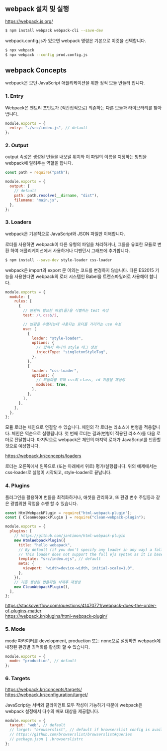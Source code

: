 ## webpack 설치 및 실행

https://webpack.js.org/

```bash
$ npm install webpack webpack-cli --save-dev
```

webpack.config.js가 있으면 webpack 명령은 기본으로 이것을 선택합니다.

```bash
$ npx webpack
$ npx webpack --config prod.config.js
```

## webpack Concepts

webpack은 모던 JavaScript 애플리케이션을 위한 정적 모듈 번들러 입니다.

### 1. Entry

Webpack은 엔트리 포인트가 (직간접적으로) 의존하는 다른 모듈과 라이브러리를 찾아냅니다.

```js
module.exports = {
  entry: "./src/index.js", // default
};
```

### 2. Output

output 속성은 생성된 번들을 내보낼 위치와 이 파일의 이름을 지정하는 방법을 webpack에 알려주는 역할을 합니다.

```js
const path = require("path");

module.exports = {
  output: {
    // default
    path: path.resolve(__dirname, "dist"),
    filename: "main.js",
  },
};
```

### 3. Loaders

webpack은 기본적으로 JavaScript와 JSON 파일만 이해합니다.

로더를 사용하면 webpack이 다른 유형의 파일을 처리하거나, 그들을 유효한 모듈로 변환 하여 애플리케이션에서 사용하거나 디펜던시 그래프에 추가합니다.

```bash
$ npm install --save-dev style-loader css-loader
```

webpack은 import와 export 문 이외는 코드를 변경하지 않습니다. 다른 ES2015 기능을 사용한다면 webpack의 로더 시스템인 Babel을 트랜스파일러로 사용해야 합니다.

```js
module.exports = {
  module: {
    rules: [
      {
        // 변환이 필요한 파일(들)을 식별하는 test 속성
        test: /\.css$/i,

        // 변환을 수행하는데 사용되는 로더를 가리키는 use 속성
        use: [
          {
            loader: "style-loader",
            options: {
              // 합쳐서 하나의 style 태그 생성
              injectType: "singletonStyleTag",
            },
          },
          {
            loader: "css-loader",
            options: {
              // 모듈화를 위해 css의 class, id 이름을 재생성
              modules: true,
            },
          },
        ],
      },
    ],
  },
};
```

모듈 로더는 체인으로 연결할 수 있습니다. 체인의 각 로더는 리소스에 변형을 적용합니다. 체인은 역순으로 실행됩니다. 첫 번째 로더는 결과(변형이 적용된 리소스)를 다음 로더로 전달합니다. 마지막으로 webpack은 체인의 마지막 로더가 JavaScript를 반환할 것으로 예상합니다.

https://webpack.kr/concepts/loaders

로더는 오른쪽에서 왼쪽으로 (또는 아래에서 위로) 평가/실행됩니다. 위의 예제에서는 css-loader로 실행이 시작되고, style-loader로 끝납니다.

### 4. Plugins

플러그인을 활용하여 번들을 최적화하거나, 애셋을 관리하고, 또 환경 변수 주입등과 같은 광범위한 작업을 수행 할 수 있습니다.

```js
const HtmlWebpackPlugin = require("html-webpack-plugin");
const { CleanWebpackPlugin } = require("clean-webpack-plugin");

module.exports = {
  plugins: [
    // https://github.com/jantimon/html-webpack-plugin
    new HtmlWebpackPlugin({
      title: "hello webapack",
      // By default (if you don't specify any loader in any way) a fallback ejs loader kicks in.
      // This loader does not support the full ejs syntax as it is based on lodash template.
      template: "src/index.ejs", // default
      meta: {
        viewport: "width=device-width, initial-scale=1.0",
      },
    }),
    // 기존 생성된 번들파일 삭제후 재생성
    new CleanWebpackPlugin(),
  ],
};
```

https://stackoverflow.com/questions/41470771/webpack-does-the-order-of-plugins-matter \
https://webpack.kr/plugins/html-webpack-plugin/

### 5. Mode

mode 파라미터를 development, production 또는 none으로 설정하면 webpack에 내장된 환경별 최적화를 활성화 할 수 있습니다.

```js
module.exports = {
  mode: "production", // default
};
```

### 6. Targets

https://webpack.kr/concepts/targets/ \
https://webpack.kr/configuration/target/

JavaScript는 서버와 클라이언트 모두 작성이 가능하기 때문에 webpack은 webpack 설정에서 다수의 배포 대상을 제공합니다.

```js
module.exports = {
  target: "web", // default
  // target: "browserslist", // default if browserslist config is available
  // https://github.com/browserslist/browserslist#queries
  // package.json | .browserslistrc
};
```
